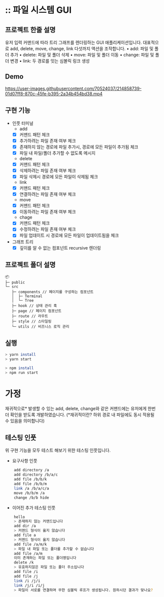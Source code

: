 # :: 파일 시스템 GUI

## 프로젝트 한줄 설명

유저 입력 커맨드에 따라 트리 그래프를 렌더링하는 GUI 애플리케이션입니다. 대표적으로 add, delete, move, change, link 다섯까지 액션을 조작합니다.
• add: 파일 및 폴더 추가
• delete: 파일 및 폴더 삭제
• move: 파일 및 폴더 이동
• change: 파일 및 폴더 변경
• link: 두 경로를 잇는 심볼릭 링크 생성

## Demo

https://user-images.githubusercontent.com/70524037/214858739-01d07ff8-870c-45fe-b395-2a34b454bd38.mp4

## 구현 기능

-  인풋 터미널
   -  add
   -  [x] 커맨드 패턴 체크
   -  [x] 추가하려는 파일 존재 여부 체크
   -  [x] 존재하지 않는 경로에 파일 추가시, 경로에 모든 파일이 추가됨 체크
   -  [x] 파일 내 파일/폴더 추가할 수 없도록 메시지
   -  delete
   -  [x] 커맨드 패턴 체크
   -  [x] 삭제하려는 파일 존재 여부 체크
   -  [x] 파일 삭제시 경로에 모든 파일이 삭제됨 체크
   -  link
   -  [x] 커맨드 패턴 체크
   -  [x] 연결하려는 파일 존재 여부 체크
   -  move
   -  [x] 커맨드 패턴 체크
   -  [x] 이동하려는 파일 존재 여부 체크
   -  chage
   -  [x] 커맨드 패턴 체크
   -  [x] 수정하려는 파일 존재 여부 체크
   -  [x] 파일 업데이트 시 경로에 모든 파일이 업데이트됨을 체크
-  그래프 트리
   -  [x] 깊이를 알 수 없는 컴포넌트 recursive 렌더링

## 프로젝트 폴더 설명

```
📦
├─ public
└─ src
   ├─ components // 페이지를 구성하는 컴포넌트
   │  ├─ Terminal
   │  └─ Tree
   ├─ hook // 상태 관리 훅
   ├─ page // 페이지 컴포넌트
   ├─ route // 라우트
   ├─ style // 스타일링
   └─ utils // 비즈니스 로직 관리

```

## 실행

```bash
> yarn install
> yarn start
```

```bash
> npm install
> npm run start
```

# 가정

재귀적으로* 발생할 수 있는 add, delete, change와 같은 커맨드에는 유저에게 한번 더 확인을 받도록 개발하였습니다.
(*재귀적이란? 하위 경로 내 파일에도 동시 적용될 수 있음을 의미합니다)

## 테스팅 인풋

위 구현 기능을 모두 테스트 해보기 위한 테스팅 인풋입니다.

-  요구사항 인풋

```bash
    add directory /a
    add directory /b/a/c
    add file /b/b/k
    add file /b/b/m
    link /a /b/a/c/a
    move /b/b/m /a
    change /b/b hide
```

-  이어진 추가 테스팅 인풋

```bash
    hello
    > 존재하지 않는 커맨드입니다
    add dir /a
    > 커맨드 형식이 옳지 않습니다
    add file a
    > 커맨드 형식이 옳지 않습니다
    add file /a/m/k
    > 파일 내 파일 또는 폴더를 추가할 수 없습니다
    add file /a/m
    이미 존재하는 파일 또는 폴더명입니다
    delete /k
    > 유효하지않은 파일 또는 폴더 주소입니다
    add file /i
    add file /j
    link /i /j/i
    link /j/i /i/j
    > 파일이 서로를 연결하며 무한 심볼릭 루프가 생성됩니다. 원하시던 결과가 맞나요?
```
